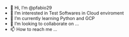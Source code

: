 - 👋 Hi, I’m @pfabio29
- 👀 I’m interested in Test Softwares in Cloud enviroment
- 🌱 I’m currently learning Python and GCP
- 💞️ I’m looking to collaborate on ...
- 📫 How to reach me ...

<!---
pfabio29/pfabio29 is a ✨ special ✨ repository because its `README.md` (this file) appears on your GitHub profile.
You can click the Preview link to take a look at your changes.
--->

